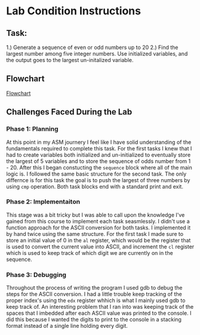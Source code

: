 # Lab Condition Instructions

## Task: 
1.) Generate a sequence of even or odd numbers up to 20
2.) Find the largest number among five integer numbers. Use initialized variables, and the
output goes to the largest un-initalized variable.

## Flowchart

[Flowchart](docs/diagram.jpg)

## Challenges Faced During the Lab

### Phase 1: Planning
At this point in my ASM journery I feel like I have solid understanding of the fundamentals
required to complete this task. For the first tasks I knew that I had to create variables both 
initialized and un-initialized to eventually store the largest of 5 variables and to store the 
sequence of odds number from 1 - 20. After this I began constucting the `sequence` block where all 
of the main logic is. I followed the same basic structure for the second task. The only differnce
is for this task the goal is to push the largest of three numbers by using `cmp` operation. Both
task blocks end with a standard print and exit. 

### Phase 2: Implementaiton
This stage was a bit tricky but I was able to call upon the knowledge I've gained from this course
to implement each task seasmlessly. I didn't use a function approach for the ASCII conversion for 
both tasks. I implemented it by hand twice using the same structure. For the first task I made sure
to store an initial value of 0 in the `al` register, which would be the register that is used to 
convert the current value into ASCII, and increment the `cl` register which is used to keep track of
which digit we are currently on in the sequence. 

### Phase 3: Debugging
Throughout the process of writing the program I used gdb to debug the steps for the ASCII conversion. 
I had a little trouble keep tracking of the proper index's using the `edx` register whhich is what
I mainly used gdb to keep track of. An interesting problem that I ran into was keeping track of the
spaces that I imbedded after each ASCII value was printed to the console. I did this because I
wanted the digits to print to the console in a stacking format instead of a single line holding
every digit. 

